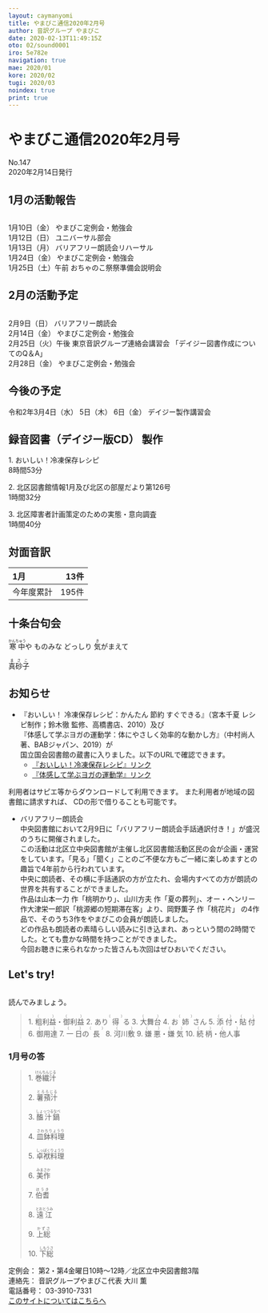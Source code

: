 ```yaml
---
layout: caymanyomi
title: やまびこ通信2020年2月号
author: 音訳グループ やまびこ
date: 2020-02-13T11:49:15Z
oto: 02/sound0001
iro: 5e782e
navigation: true
mae: 2020/01
kore: 2020/02
tugi: 2020/03
noindex: true
print: true
---
```

   


# <span data-dur="3.828" data-begin="2.750" id="xmri_0001">やまびこ通信2020年2月号</span>

<span data-dur="2.565" data-begin="6.578" id="xmri_0002">No.147</span>  
<span data-dur="4.401" data-begin="9.143" id="xmri_0003">2020年2月14日発行</span>

## <span data-dur="3.37" data-begin="18.646" id="xmri_0006">1月の活動報告</span>

<img class="migi" src="media/02/cut1.png" alt="" />


<span data-dur="2.025" data-begin="22.016" id="xmri_0007">1月10日（金）</span>
<span data-dur="3.536" data-begin="24.041" id="xmri_0008">やまびこ定例会・勉強会</span>  
<span data-dur="2.3" data-begin="27.577" id="xmri_0009">1月12日（日）</span>
<span data-dur="2.503" data-begin="29.877" id="xmri_000A">ユニバーサル部会</span>  
<span data-dur="2.44" data-begin="32.380" id="xmri_000B">1月13日（月）</span>
<span data-dur="3.597" data-begin="34.820" id="xmri_000C">バリアフリー朗読会リハーサル</span>  
<span data-dur="2.356" data-begin="38.417" id="xmri_000D">1月24日（金）</span>
<span data-dur="3.536" data-begin="40.773" id="xmri_000E">やまびこ定例会・勉強会</span>  
<span data-dur="2.875" data-begin="44.309" id="xmri_000F">1月25日（土）午前</span>
<span data-dur="5.321" data-begin="47.184" id="xmri_0010">おちゃのこ祭祭準備会説明会</span>

## <span data-dur="3.149" data-begin="52.505" id="xmri_0011">2月の活動予定</span>

<img class="migi" src="media/02/cut2.png" alt="" />


<span data-dur="2.068" data-begin="55.654" id="xmri_0012">2月9日（日）</span>
<span data-dur="2.78" data-begin="57.722" id="xmri_0013">バリアフリー朗読会</span>  
<span data-dur="2.131" data-begin="60.502" id="xmri_0014">2月14日（金）</span>
<span data-dur="3.536" data-begin="62.633" id="xmri_0015">やまびこ定例会・勉強会</span>  
<span data-dur="2.712" data-begin="66.169" id="xmri_0016">2月25日（火）午後</span>
<span data-dur="3.41" data-begin="68.881" id="xmri_0017">東京音訳グループ連絡会講習会</span>
<span data-dur="4.349" data-begin="72.291" id="xmri_0018">「デイジー図書作成についてのQ＆A」</span>  
<span data-dur="2.43" data-begin="76.640" id="xmri_0019">2月28日（金）</span>
<span data-dur="4.936" data-begin="79.070" id="xmri_001A">やまびこ定例会・勉強会</span>

## <span data-dur="2.623" data-begin="84.006" id="xmri_001B">今後の予定</span>

<span data-dur="2.97" data-begin="86.629" id="xmri_001C">令和2年3月4日（水）</span>
<span data-dur="1.546" data-begin="89.599" id="xmri_001D">5日（木）</span>
<span data-dur="1.548" data-begin="91.145" id="xmri_001E">6日（金）</span>
<span data-dur="4.469" data-begin="92.693" id="xmri_001F">デイジー製作講習会</span>

## <span data-dur="4.732" data-begin="97.162" id="xmri_0020">録音図書（デイジー版CD） 製作</span>


<span data-dur="0.819" data-begin="104.212" id="xmri_0022">1.</span>
<span data-dur="3.244" data-begin="105.031" id="xmri_0023">おいしい！冷凍保存レシピ</span>  
<span data-dur="2.928" data-begin="108.275" id="xmri_0024">8時間53分</span>

<span data-dur="0.706" data-begin="111.203" id="xmri_0025">2.</span>
<span data-dur="6.039" data-begin="111.909" id="xmri_0026">北区図書館情報1月及び北区の部屋だより第126号</span>  
<span data-dur="2.876" data-begin="117.948" id="xmri_0027">1時間32分</span>

<span data-dur="0.872" data-begin="120.824" id="xmri_0028">3.</span>
<span data-dur="5.134" data-begin="121.696" id="xmri_0029">北区障害者計画策定のための実態・意向調査</span>  
<span data-dur="4.066" data-begin="126.830" id="xmri_002A">1時間40分</span>

## <span data-dur="2.666" data-begin="130.896" id="xmri_002B">対面音訳</span>

<span data-dur="1.117" data-begin="133.562" id="xmri_002C">1月</span>|<span data-dur="2.169" data-begin="134.679" id="xmri_002D">13件</span>
|:---|---:|
<span data-dur="1.585" data-begin="136.848" id="xmri_002E">今年度累計</span>|<span data-dur="3.946" data-begin="138.433" id="xmri_002F">195件</span>

## <span data-dur="3.468" data-begin="142.379" id="xmri_0030">十条台句会</span>

<span data-dur="11.383" data-begin="145.847" id="xmri_0031"><ruby>寒中<rt>かんちゅう</rt></ruby>や
ものみな どっしり
<ruby>気<rt>き</rt></ruby>がまえて</span>

<span data-dur="3.278" data-begin="157.230" id="xmri_0037" class="haigo"><ruby>真砂子<rt>まさこ</rt></ruby></span>

## <span data-dur="2.318" data-begin="160.508" id="xmri_0038">お知らせ</span>

- <span data-dur="3.071" data-begin="162.826" id="xmri_0039">『おいしい！ 冷凍保存レシピ：</span><span data-dur="2.67" data-begin="165.897" id="xmri_003A">かんたん 節約 すぐできる』</span><span data-dur="2.739" data-begin="168.567" id="xmri_003B">（宮本千夏 レシピ制作；</span><span data-dur="2.027" data-begin="171.306" id="xmri_003C">鈴木徹 監修、</span><span data-dur="1.421" data-begin="173.333" id="xmri_003D">高橋書店、</span><span data-dur="1.708" data-begin="174.754" id="xmri_003E">2010）及び</span>  
  <span data-dur="2.874" data-begin="176.462" id="xmri_003F">『体感して学ぶヨガの運動学：</span><span data-dur="3.293" data-begin="179.336" id="xmri_0040">体にやさしく効率的な動かし方』</span><span data-dur="1.815" data-begin="182.629" id="xmri_0041">（中村尚人著、</span><span data-dur="1.572" data-begin="184.444" id="xmri_0042">BABジャパン、</span><span data-dur="1.818" data-begin="186.016" id="xmri_0043">2019）が</span>  
  <span data-dur="4.038" data-begin="187.834" id="xmri_0044">国立国会図書館の蔵書に入りました。</span><span data-dur="4.732" data-begin="191.872" id="xmri_0045">以下のURLで確認できます。</span>
  - <a href="https://iss.ndl.go.jp/books/R100000073-I000022711-00" data-dur="5.968" data-begin="196.604" id="xmri_0046">『おいしい！冷凍保存レシピ』リンク</a>
  - <a href="https://iss.ndl.go.jp/books/R100000073-I000023273-00" data-dur="5.723" data-begin="202.572" id="xmri_0047">『体感して学ぶヨガの運動学』リンク</a>

<span data-dur="5.342" data-begin="208.295" id="xmri_0048">利用者はサピエ等からダウンロードして利用できます。</span>
<span data-dur="4.343" data-begin="213.637" id="xmri_0049">また利用者が地域の図書館に請求すれば、</span>
<span data-dur="5.001" data-begin="217.980" id="xmri_004A">CDの形で借りることも可能です。</span>

- <span data-dur="2.429" data-begin="222.981" id="xmri_004B">バリアフリー朗読会</span>  
  <span data-dur="3.252" data-begin="225.410" id="xmri_004C">中央図書館において2月9日に</span><span data-dur="1.929" data-begin="228.662" id="xmri_004D">「バリアフリー朗読会</span><span data-dur="2.681" data-begin="230.591" id="xmri_004E">手話通訳付き！」が</span><span data-dur="3.456" data-begin="233.272" id="xmri_004F">盛況のうちに開催されました。</span>  
  <span data-dur="3.818" data-begin="236.728" id="xmri_0050">この活動は北区立中央図書館が主催し</span><span data-dur="2.723" data-begin="240.546" id="xmri_0051">北区図書館活動区民の会が</span><span data-dur="3.573" data-begin="243.269" id="xmri_0052">企画・運営をしています。</span><span data-dur="5.037" data-begin="246.842" id="xmri_0053">「見る」「聞く」ことのご不便な方もご一緒に楽しめますとの趣旨で</span><span data-dur="3.453" data-begin="251.879" id="xmri_0054">4年前から行われています。</span>  
  <span data-dur="1.713" data-begin="255.332" id="xmri_0055">中央に朗読者、</span><span data-dur="3.329" data-begin="257.045" id="xmri_0056">その横に手話通訳の方が立たれ、</span><span data-dur="6.351" data-begin="260.374" id="xmri_0057">会場内すべての方が朗読の世界を共有することができました。</span>  
  <span data-dur="1.225" data-begin="266.725" id="xmri_0058">作品は</span><span data-dur="2.94" data-begin="267.950" id="xmri_0059">山本一力 作「桃明かり」、</span><span data-dur="3.231" data-begin="270.890" id="xmri_005A">山川方夫 作「夏の葬列」、</span><span data-dur="5.709" data-begin="274.121" id="xmri_005B">オー・ヘンリー 作大津栄一郎訳「桃源郷の短期滞在客」より、</span><span data-dur="3.103" data-begin="279.830" id="xmri_005C">岡野薫子 作「桃花片」 の</span><span data-dur="1.435" data-begin="282.933" id="xmri_005D">4作品で、</span><span data-dur="1.743" data-begin="284.368" id="xmri_005E">そのうち3作を</span><span data-dur="3.97" data-begin="286.111" id="xmri_005F">やまびこの会員が朗読しました。</span>  
  <span data-dur="4.218" data-begin="290.081" id="xmri_0060">どの作品も朗読者の素晴らしい読みに引き込まれ、</span><span data-dur="2.95" data-begin="294.299" id="xmri_0061">あっという間の2時間でした。</span><span data-dur="4.421" data-begin="297.249" id="xmri_0062">とても豊かな時間を持つことができました。</span>  
  <span data-dur="2.92" data-begin="301.670" id="xmri_0063">今回お聴きに来られなかった皆さんも</span><span data-dur="4.838" data-begin="304.590" id="xmri_0064">次回はぜひおいでください。</span>


## <span data-dur="2.449" data-begin="309.928" id="xmri_0066">Let's try!</span>

<img class="migi" src="media/02/cut3.png" alt="" />


<span data-dur="3.482" data-begin="312.377" id="xmri_0067">読んでみましょう。</span>


<blockquote markdown="1">
1. <ruby>粗利益<rt>（　　　）</rt></ruby>・<ruby>御利益<rt>（　　　）</rt></ruby>
2. あり<ruby>得<rt>（　　　）</rt></ruby>る
3. <ruby>大舞台<rt>（　　　）</rt></ruby>
4. お<ruby>姉<rt>（　　　）</rt></ruby>さん
5. <ruby>添付<rt>（　　　）</rt></ruby>・<ruby>貼付<rt>（　　　）</rt></ruby>
6. <ruby>御用達<rt>（　　　）</rt></ruby>
7. <ruby>一日<rt>（　　　）</rt></ruby>の<ruby>長<rt>（　　　）</rt></ruby>
8. <ruby>河川敷<rt>（　　　）</rt></ruby>
9. <ruby>嫌悪<rt>（　　　）</rt></ruby>・<ruby>嫌気<rt>（　　　）</rt></ruby>
10. <ruby>続柄<rt>（　　　）</rt></ruby>・<ruby>他人事<rt>（　　　）</rt></ruby>
</blockquote>
 
 
### <span data-dur="3.008" data-begin="319.679" id="xmri_0069">1月号の答</span>

<blockquote markdown="1">
<span data-dur="0.818" data-begin="322.687" id="xmri_006A">1.</span>
<span data-dur="1.744" data-begin="323.505" id="xmri_006B"><ruby>巻繊汁<rt>けんちんじる</rt></ruby></span>

<span data-dur="0.706" data-begin="325.249" id="xmri_006C">2.</span>
<span data-dur="1.615" data-begin="325.955" id="xmri_006D"><ruby>薯蕷汁<rt>とろろじる</rt></ruby></span>

<span data-dur="0.873" data-begin="327.570" id="xmri_006E">3.</span>
<span data-dur="1.87" data-begin="328.443" id="xmri_006F"><ruby>醢汁鍋<rt>しょっつるなべ</rt></ruby></span>

<span data-dur="0.807" data-begin="330.313" id="xmri_0070">4.</span>
<span data-dur="1.833" data-begin="331.120" id="xmri_0071"><ruby>皿鉢料理<rt>さわちりょうり</rt></ruby></span>

<span data-dur="0.714" data-begin="332.953" id="xmri_0072">5.</span>
<span data-dur="1.952" data-begin="333.667" id="xmri_0073"><ruby>卓袱料理<rt>しっぽくりょうり</rt></ruby></span>

<span data-dur="0.853" data-begin="335.619" id="xmri_0074">6.</span>
<span data-dur="1.624" data-begin="336.472" id="xmri_0075"><ruby>美作<rt>みまさか</rt></ruby></span>

<span data-dur="0.825" data-begin="338.096" id="xmri_0076">7.</span>
<span data-dur="1.503" data-begin="338.921" id="xmri_0077"><ruby>伯耆<rt>ほうき</rt></ruby></span>

<span data-dur="0.846" data-begin="340.424" id="xmri_0078">8.</span>
<span data-dur="1.629" data-begin="341.270" id="xmri_0079"><ruby>遠江<rt>とおとうみ</rt></ruby></span>

<span data-dur="0.811" data-begin="342.899" id="xmri_007A">9.</span>
<span data-dur="1.525" data-begin="343.710" id="xmri_007B"><ruby>上総<rt>かずさ</rt></ruby></span>

<span data-dur="0.803" data-begin="345.235" id="xmri_007C">10.</span>
<span data-dur="1.671" data-begin="346.038" id="xmri_007D"><ruby>下総<rt>しもうさ</rt></ruby></span>
</blockquote>


<span data-dur="1.197" data-begin="347.709" id="xmri_007E">定例会：</span>
<span data-dur="6.132" data-begin="348.906" id="xmri_007F">第2・第4金曜日10時～12時／北区立中央図書館3階</span>  
<span data-dur="1.314" data-begin="355.038" id="xmri_0080">連絡先：</span>
<span data-dur="3.953" data-begin="356.352" id="xmri_0081">音訳グループやまびこ代表 大川 薫</span>  
<span data-dur="1.41" data-begin="360.305" id="xmri_0082">電話番号：</span>
<span data-dur="4.312" data-begin="361.715" id="xmri_0083">03-3910-7331</span>  
<a href="mailto:ymbk2016ml@gmail.com?Subject=やまびこウェブサイトについて" data-dur="5.941" data-begin="366.027" id="xmri_0084">このサイトについてはこちらへ</a>

